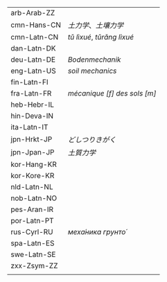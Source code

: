 | | |
|-|-|
| arb-Arab-ZZ |  |
| cmn-Hans-CN | _土力学_、_土壤力学_ |
| cmn-Latn-CN | _tǔ lìxué_, _tǔrǎng lìxué_ |
| dan-Latn-DK |  |
| deu-Latn-DE | _Bodenmechanik_ |
| eng-Latn-US | _soil mechanics_ |
| fin-Latn-FI |  |
| fra-Latn-FR | _mécanique [f] des sols [m]_ |
| heb-Hebr-IL |  |
| hin-Deva-IN |  |
| ita-Latn-IT |  |
| jpn-Hrkt-JP | _どしつりきがく_ |
| jpn-Jpan-JP | _土質力学_ |
| kor-Hang-KR |  |
| kor-Kore-KR |  |
| nld-Latn-NL |  |
| nob-Latn-NO |  |
| pes-Aran-IR |  |
| por-Latn-PT |  |
| rus-Cyrl-RU | _меха́ника грунто́_ |
| spa-Latn-ES |  |
| swe-Latn-SE |  |
| zxx-Zsym-ZZ |  |
|  |  |